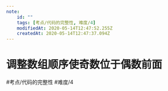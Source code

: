 ```yaml
---
note:
    id: ""
    tags: [考点/代码的完整性, 难度/4]
    modifiedAt: 2020-05-14T12:47:52.255Z
    createdAt: 2020-05-14T12:47:37.094Z
---
```

# 调整数组顺序使奇数位于偶数前面
#考点/代码的完整性 #难度/4 